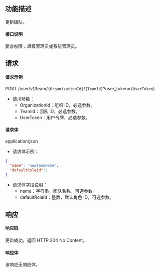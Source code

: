 ## 功能描述

更新团队。

#### 接口说明

要求权限：超级管理员或系统管理员。

## 请求

#### 请求示例

POST /user/v1/team/`{OrganizationId}`/`{TeamId}`?user_token=`{UserToken}`

- 请求参数：
  - OrganizationId：组织 ID，必选参数。
  - TeamId：团队 ID，必选参数。
  - UserToken：用户令牌，必选参数。
  
#### 请求体

application/json

- 请求体示例：

```json
{
  "name": "newTeamName",
  "defaultRoleId":2
}
```

- 请求体字段说明：
  - name：字符串，团队名称，可选参数。
  - defaultRoleId：整数，默认角色 ID，可选参数。

## 响应

#### 响应码

更新成功，返回 HTTP 204 No Content。

#### 响应体

该响应无响应体。
